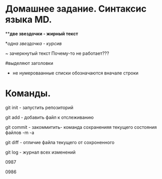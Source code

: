 # Домашнее задание. Синтаксис языка MD.

****две звездочки - жирный текст**

**одна звездочка - курсив*

~ зачеркнутый текст Почему-то не работает???

#выделяют заголовки

* не нумероваанные списки обозначаются вначале строки

# Команды.

git init - запустить репозиторий

git add - добавить файл к отслеживанию

git commit - закоммитить- команда сохраненияя текущего состояния файлов -m -a

git diff - отличие файла текущего от сохроненного

git log - журнал всех изменений

0987

0986